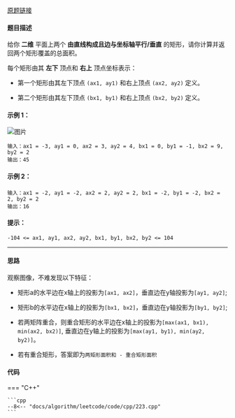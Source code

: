[原题链接](https://leetcode-cn.com/problems/rectangle-area/)

#### 题目描述

给你 **二维** 平面上两个 **由直线构成且边与坐标轴平行/垂直** 的矩形，请你计算并返回两个矩形覆盖的总面积。

每个矩形由其 **左下** 顶点和 **右上** 顶点坐标表示：

- 第一个矩形由其左下顶点 `(ax1, ay1)` 和右上顶点 `(ax2, ay2)` 定义。

- 第二个矩形由其左下顶点 `(bx1, by1)` 和右上顶点 `(bx2, by2)` 定义。
 

#### 示例 1：

![图片](https://assets.leetcode.com/uploads/2021/05/08/rectangle-plane.png)

```
输入：ax1 = -3, ay1 = 0, ax2 = 3, ay2 = 4, bx1 = 0, by1 = -1, bx2 = 9, by2 = 2
输出：45
```
#### 示例 2：
```
输入：ax1 = -2, ay1 = -2, ax2 = 2, ay2 = 2, bx1 = -2, by1 = -2, bx2 = 2, by2 = 2
输出：16
```

#### 提示：

`-104 <= ax1, ay1, ax2, ay2, bx1, by1, bx2, by2 <= 104`

---

#### 思路

观察图像，不难发现以下特征：

- 矩形a的水平边在x轴上的投影为`[ax1, ax2]`，垂直边在y轴投影为`[ay1, ay2]`;

- 矩形b的水平边在x轴上的投影为`[bx1, bx2]`，垂直边在y轴投影为`[by1, by2]`;

- 若两矩阵重合，则重合矩形的水平边在x轴上的投影为`[max(ax1, bx1), min(ax2, bx2)]`, 垂直边在y轴上的投影为`[max(ay1, by1), min(ay2, by2)]`。

- 若有重合矩形，答案即为`两矩形面积和 - 重合矩形面积`

#### 代码

=== "C++"

    ```cpp
    --8<-- "docs/algorithm/leetcode/code/cpp/223.cpp"
    ```